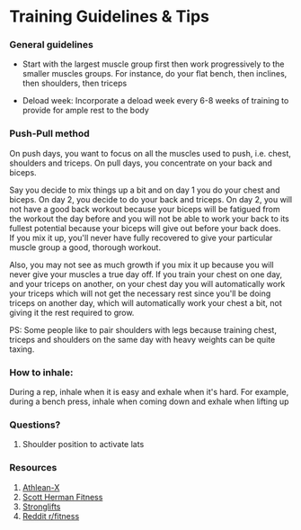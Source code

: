 # Training Guidelines & Tips


### General guidelines
* Start with the largest muscle group first then work progressively to the smaller muscles groups. For instance, do your flat bench, then inclines, then shoulders, then triceps

* Deload week: Incorporate a deload week every 6-8 weeks of training to provide for ample rest to the body

### Push-Pull method
On push days, you want to focus on all the muscles used to push, i.e. chest, shoulders and triceps. On pull days, you concentrate on your back and biceps. 

Say you decide to mix things up a bit and on day 1 you do your chest and biceps. On day 2, you decide to do your back and triceps. On day 2, you will not have a good back workout because your biceps will be fatigued from the workout the day before and you will not be able to work your back to its fullest potential because your biceps will give out before your back does.  
If you mix it up, you'll never have fully recovered to give your particular muscle group a good, thorough workout. 

Also, you may not see as much growth if you mix it up because you will never give your muscles a true day off. 
If you train your chest on one day, and your triceps on another, on your chest day you will automatically work your triceps which will not get the necessary rest since you'll be doing triceps on another day, which will automatically work your chest a bit, not giving it the rest required to grow.

PS: Some people like to pair shoulders with legs because training chest, triceps and shoulders on the same day with heavy weights can be quite taxing. 


### How to inhale:
During a rep, inhale when it is easy and exhale when it's hard. For example, during a bench press, inhale when coming down and exhale when lifting up


### Questions?
1. Shoulder position to activate lats


### Resources
1. [Athlean-X](https://www.youtube.com/user/JDCav24)
2. [Scott Herman Fitness](https://www.youtube.com/user/ScottHermanFitness)
3. [Stronglifts](https://stronglifts.com/)
4. [Reddit r/fitness](https://www.reddit.com/r/Fitness/)
